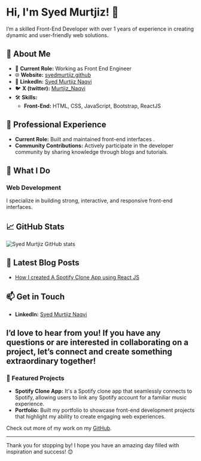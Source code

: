 # Hi, I'm Syed Murtjiz! 👋

I’m a skilled Front-End Developer with over 1 years of experience in creating dynamic and user-friendly web solutions.

## 🌟 About Me

- 🔭 **Current Role:** Working as Front End Engineer
- 🌐 **Website:** [syedmurtjiz.github](https://syedmurtjiz.github.io/)
- 💼 **LinkedIn:** [Syed Murtjiz Naqvi](https://www.linkedin.com/in/syed-murtjiz-naqvi-190035185/)
- 🐦 **X (twitter):** [Murtjiz_Naqvi](https://x.com/Murtjiz_Naqvi)
- 🛠️ **Skills:**
  - **Front-End:** HTML, CSS, JavaScript, Bootstrap, ReactJS
  
## 💼 Professional Experience

- **Current Role:** Built and maintained front-end interfaces .
- **Community Contributions:** Actively participate in the developer community by sharing knowledge through blogs and tutorials.

## 🚀 What I Do

### Web Development
I specialize in building strong, interactive, and responsive front-end interfaces. 

## 📈 GitHub Stats

![Syed Murtjiz GitHub stats](https://github-readme-streak-stats.herokuapp.com?user=syedmurtjiz&theme=dark)

## 📝 Latest Blog Posts

- [How I created A Spotify Clone App using React JS](https://dev.to/syedmurtjiz/i-made-spotify-clients-using-reactjs-2ljd)


## 📫 Get in Touch

- **LinkedIn:** [Syed Murtjiz Naqvi](https://www.linkedin.com/in/syed-murtjiz-naqvi-190035185/)

I’d love to hear from you! If you have any questions or are interested in collaborating on a project, let’s connect and create something extraordinary together!
---

### 🎨 Featured Projects

- **Spotify Clone App:** It's a Spotify clone app that seamlessly connects to Spotify, allowing users to link any Spotify account for a familiar music experience.
- **Portfolio:** Built my portfolio to showcase front-end development projects that highlight my ability to create engaging web experiences.

Check out more of my work on my [GitHub](https://github.com/syedmurtjiz?tab=repositories).

---

Thank you for stopping by! I hope you have an amazing day filled with inspiration and success! 😊
